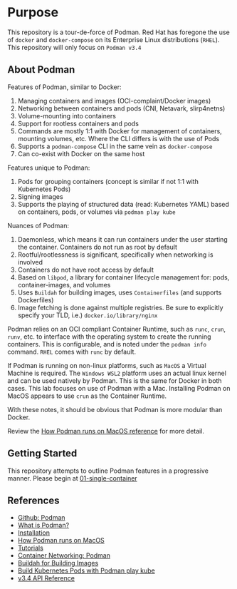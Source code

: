 # Purpose

This repository is a tour-de-force of Podman. Red Hat has foregone the use
of `docker` and `docker-compose` on its Enterprise Linux distributions (`RHEL`).
This repository will only focus on `Podman v3.4`

## About Podman

Features of Podman, similar to Docker:

1. Managing containers and images (OCI-complaint/Docker images)
2. Networking between containers and pods (CNI, Netavark, slirp4netns)
3. Volume-mounting into containers
4. Support for rootless containers and pods
5. Commands are mostly 1:1 with Docker for management of containers, mounting
volumes, etc. Where the CLI differs is with the use of Pods
6. Supports a `podman-compose` CLI in the same vein as `docker-compose`
7. Can co-exist with Docker on the same host

Features unique to Podman:

1. Pods for grouping containers (concept is similar if not 1:1 with Kubernetes
Pods)
3. Signing images
4. Supports the playing of structured data (read: Kubernetes YAML) based on
containers, pods, or volumes via `podman play kube`

Nuances of Podman:

1. Daemonless, which means it can run containers under the user starting the
container. Containers do not run as root by default
1. Rootful/rootlessness is significant, specifically when networking is involved
1. Containers do not have root access by default
1. Based on `libpod`, a library for container lifecycle management for: pods,
container-images, and volumes
1. Uses `Buildah` for building images, uses `Containerfiles` (and supports
Dockerfiles)
1. Image fetching is done against multiple registries. Be sure to explicitly
specify your TLD, i.e.) `docker.io/library/nginx`

Podman relies on an OCI compliant Container Runtime, such as `runc`, `crun`,
`runv`, etc. to interface with the operating system to create the running
containers. This is configurable, and is noted under the `podman info` command.
`RHEL` comes with `runc` by default.

If Podman is running on non-linux platforms, such as `MacOS` a
Virtual Machine is required. The `Windows WSL2` platform uses an actual linux
kernel and can be used natively by Podman. This is the same for Docker in both
cases. This lab focuses on use of Podman with a Mac. Installing Podman on MacOS
appears to use `crun` as the Container Runtime.

With these notes, it should be obvious that Podman is more modular than Docker.

Review the [How Podman runs on MacOS reference](#references) for more
detail.

## Getting Started

This repository attempts to outline Podman features in a progressive manner.
Please begin at [01-single-container](./01-single-container/README.md)

## References
- [Github: Podman](https://github.com/containers/podman)
- [What is Podman?](https://docs.podman.io/en/latest)
- [Installation](https://podman.io/getting-started/installation)
- [How Podman runs on MacOS](https://www.redhat.com/sysadmin/podman-mac-machine-architecture)
- [Tutorials](https://docs.podman.io/en/latest/Tutorials.html)
- [Container Networking: Podman](https://www.redhat.com/sysadmin/container-networking-podman)
- [Buildah for Building Images](https://buildah.io/)
- [Build Kubernetes Pods with Podman play kube](https://www.redhat.com/sysadmin/podman-play-kube-updates)
- [v3.4 API Reference](https://docs.podman.io/en/latest/_static/api.html?version=v3.4)